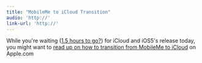 ```yaml
---
title: "MobileMe to iCloud Transition"
audio: 'http://'
link-url: 'http://'
---
```

<p>While you're waiting (<a href="https://twitter.com/ichris/status/124133984958554113">1.5 hours to go?</a>) for iCloud and iOS5's release today, you might want to <a href="http://www.apple.com/mobileme/transition.html">read up on how to transition from MobileMe to iCloud</a> on Apple.com</p>
